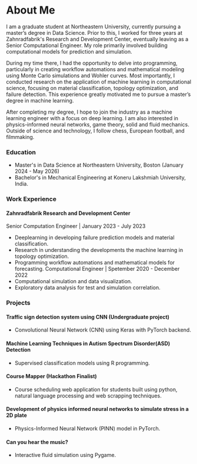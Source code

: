 # About Me
I am a graduate student at Northeastern University, currently pursuing a master’s degree in Data Science. Prior to this, I worked for three years at Zahnradfabrik's Research and Development Center, eventually leaving as a Senior Computational Engineer. My role primarily involved building computational models for prediction and simulation.

During my time there, I had the opportunity to delve into programming, particularly in creating workflow automations and mathematical modeling using Monte Carlo simulations and Wohler curves. Most importantly, I conducted research on the application of machine learning in computational science, focusing on material classification, topology optimization, and failure detection. This experience greatly motivated me to pursue a master’s degree in machine learning.

After completing my degree, I hope to join the industry as a machine learning engineer with a focus on deep learning. I am also interested in physics-informed neural networks, game theory, solid and fluid mechanics. Outside of science and technology, I follow chess, European football, and filmmaking.

### Education
- Master's in Data Science at Northeastern University, Boston (January 2024 - May 2026)
- Bachelor's in Mechanical Engineering at Koneru Lakshmiah University, India.

### Work Experience
#### Zahnradfabrik Research and Development Center
Senior Computation Engineer | January 2023 - July 2023
- Deeplearning in developing failure prediction models and material classification.
- Research in understanding the developments the machine learning in topology optimization.
- Programming workflow automations and mathematical models for forecasting.
Computational Engineer | Spetember 2020 - December 2022
- Computational simulation and data visualization.
- Exploratory data analysis for test and simulation correlation.
 
### Projects
#### Traffic sign detection system using CNN (Undergraduate project)
- Convolutional Neural Network (CNN) using Keras with PyTorch backend.

#### Machine Learning Techniques in Autism Spectrum Disorder(ASD) Detection
- Supervised classification models using R programming.
  
#### Course Mapper (Hackathon Finalist)
- Course scheduling web application for students built using python, natural language processing and web scrapping techniques.
  
#### Development of physics informed neural networks to simulate stress in a 2D plate
- Physics-Informed Neural Network (PINN) model in PyTorch.
  
#### Can you hear the music?
- Interactive fluid simulation using Pygame.
